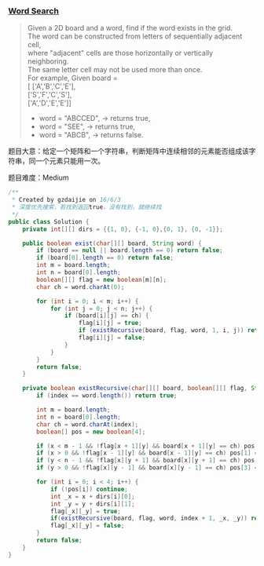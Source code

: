### [Word Search](https://leetcode.com/problems/word-search/)

> Given a 2D board and a word, find if the word exists in the grid. <br/>
> The word can be constructed from letters of sequentially adjacent cell,  <br/>
> where "adjacent" cells are those horizontally or vertically neighboring.  <br/>
> The same letter cell may not be used more than once. <br/>
> For example, Given board = <br/>
> [ ['A','B','C','E'], <br/>
>   ['S','F','C','S'], <br/>
>   ['A','D','E','E']] <br/>
> * word = "ABCCED", -> returns true, <br/>
> * word = "SEE", -> returns true, <br/>
> * word = "ABCB", -> returns false.

题目大意：给定一个矩阵和一个字符串，判断矩阵中连续相邻的元素能否组成该字符串，同一个元素只能用一次。

题目难度：Medium

```java
/**
 * Created by gzdaijie on 16/6/3
 * 深度优先搜索，若找到返回true，没有找到，就继续找
 */
public class Solution {
    private int[][] dirs = {{1, 0}, {-1, 0},{0, 1}, {0, -1}};

    public boolean exist(char[][] board, String word) {
        if (board == null || board.length == 0) return false;
        if (board[0].length == 0) return false;
        int m = board.length;
        int n = board[0].length;
        boolean[][] flag = new boolean[m][n];
        char ch = word.charAt(0);

        for (int i = 0; i < m; i++) {
            for (int j = 0; j < n; j++) {
                if (board[i][j] == ch) {
                    flag[i][j] = true;
                    if (existRecursive(board, flag, word, 1, i, j)) return true;
                    flag[i][j] = false;
                }
            }
        }
        return false;
    }

    private boolean existRecursive(char[][] board, boolean[][] flag, String word, int index, int x, int y){
        if (index == word.length()) return true;

        int m = board.length;
        int n = board[0].length;
        char ch = word.charAt(index);
        boolean[] pos = new boolean[4];

        if (x < m - 1 && !flag[x + 1][y] && board[x + 1][y] == ch) pos[0] = true;
        if (x > 0 && !flag[x - 1][y] && board[x - 1][y] == ch) pos[1] = true;
        if (y < n - 1 && !flag[x][y + 1] && board[x][y + 1] == ch) pos[2] = true;
        if (y > 0 && !flag[x][y - 1] && board[x][y - 1] == ch) pos[3] = true;

        for (int i = 0; i < 4; i++) {
            if (!pos[i]) continue;
            int _x = x + dirs[i][0];
            int _y = y + dirs[i][1];
            flag[_x][_y] = true;
            if(existRecursive(board, flag, word, index + 1, _x, _y)) return true;
            flag[_x][_y] = false;
        }
        return false;
    }
}
```